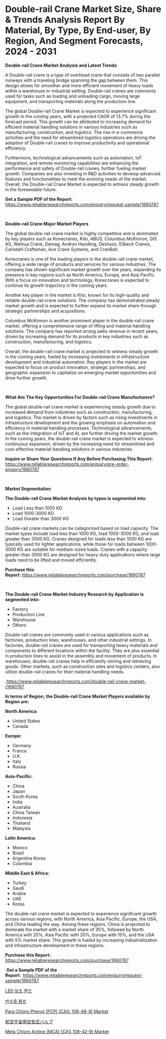 <p><h1>Double-rail Crane Market Size, Share & Trends Analysis Report By Material, By Type, By End-user, By Region, And Segment Forecasts, 2024 - 2031</h1></p><p><strong>Double-rail Crane Market Analysis and Latest Trends</strong></p>
<p><p>A Double-rail crane is a type of overhead crane that consists of two parallel runways with a traveling bridge spanning the gap between them. This design allows for smoother and more efficient movement of heavy loads within a warehouse or industrial setting. Double-rail cranes are commonly used for tasks such as loading and unloading cargo, moving large equipment, and transporting materials along the production line.</p><p>The global Double-rail Crane Market is expected to experience significant growth in the coming years, with a projected CAGR of 13.7% during the forecast period. This growth can be attributed to increasing demand for efficient material handling solutions in various industries such as manufacturing, construction, and logistics. The rise in e-commerce activities and the need for streamlined logistics operations are driving the adoption of Double-rail cranes to improve productivity and operational efficiency.</p><p>Furthermore, technological advancements such as automation, IoT integration, and remote monitoring capabilities are enhancing the performance and safety of Double-rail cranes, further fueling market growth. Companies are also investing in R&D activities to develop advanced features and functionalities to meet the evolving needs of the market. Overall, the Double-rail Crane Market is expected to witness steady growth in the foreseeable future.</p></p>
<p><strong>Get a Sample PDF of the Report:&nbsp;</strong> <a href="https://www.reliableresearchreports.com/enquiry/request-sample/1660787">https://www.reliableresearchreports.com/enquiry/request-sample/1660787</a></p>
<p>&nbsp;</p>
<p><strong>Double-rail Crane Major Market Players</strong></p>
<p><p>The global double-rail crane market is highly competitive and is dominated by key players such as Konecranes, Kito, ABUS, Columbus McKinnon, GIS AG, Weihua Crane, Demag, Andron Handling, Deshazo, Eilbeck Cranes, Carlstahl Craftsman, Ace Crane Systems, and CranBalt.</p><p>Konecranes is one of the leading players in the double-rail crane market, offering a wide range of products and services for various industries. The company has shown significant market growth over the years, expanding its presence in key regions such as North America, Europe, and Asia Pacific. With a focus on innovation and technology, Konecranes is expected to continue its growth trajectory in the coming years.</p><p>Another key player in the market is Kito, known for its high-quality and reliable double-rail crane solutions. The company has demonstrated steady market growth and is expected to further expand its market share through strategic partnerships and acquisitions.</p><p>Columbus McKinnon is another prominent player in the double-rail crane market, offering a comprehensive range of lifting and material handling solutions. The company has reported strong sales revenue in recent years, driven by increasing demand for its products in key industries such as construction, manufacturing, and logistics.</p><p>Overall, the double-rail crane market is projected to witness steady growth in the coming years, fueled by increasing investments in infrastructure development and industrial automation. Key players in the market are expected to focus on product innovation, strategic partnerships, and geographic expansion to capitalize on emerging market opportunities and drive further growth.</p></p>
<p>&nbsp;</p>
<p><strong>What Are The Key Opportunities For Double-rail Crane Manufacturers?</strong></p>
<p><p>The global double-rail crane market is experiencing steady growth due to increased demand from industries such as construction, manufacturing, and logistics. The market is driven by factors such as rising investments in infrastructure development and the growing emphasis on automation and efficiency in material handling processes. Technological advancements, such as the integration of IoT and AI, are further driving the market growth. In the coming years, the double-rail crane market is expected to witness continuous expansion, driven by the increasing need for streamlined and cost-effective material handling solutions in various industries.</p></p>
<p><strong>Inquire or Share Your Questions If Any Before Purchasing This Report:</strong> <a href="https://www.reliableresearchreports.com/enquiry/pre-order-enquiry/1660787">https://www.reliableresearchreports.com/enquiry/pre-order-enquiry/1660787</a></p>
<p>&nbsp;</p>
<p><strong>Market Segmentation</strong></p>
<p><strong>The Double-rail Crane Market Analysis by types is segmented into:</strong></p>
<p><ul><li>Load Less than 1000 KG</li><li>Load 1000-3000 KG</li><li>Load Greater than 3000 KG</li></ul></p>
<p><p>Double-rail crane markets can be categorized based on load capacity. The market types include load less than 1000 KG, load 1000-3000 KG, and load greater than 3000 KG. Cranes designed for loads less than 1000 KG are typically used for lighter applications, while those for loads between 1000-3000 KG are suitable for medium-sized loads. Cranes with a capacity greater than 3000 KG are designed for heavy-duty applications where large loads need to be lifted and moved efficiently.</p></p>
<p><strong>Purchase this Report:&nbsp;</strong><a href="https://www.reliableresearchreports.com/purchase/1660787">https://www.reliableresearchreports.com/purchase/1660787</a></p>
<p>&nbsp;</p>
<p><strong>The Double-rail Crane Market Industry Research by Application is segmented into:</strong></p>
<p><ul><li>Factory</li><li>Production Line</li><li>Warehouse</li><li>Others</li></ul></p>
<p><p>Double-rail cranes are commonly used in various applications such as factories, production lines, warehouses, and other industrial settings. In factories, double-rail cranes are used for transporting heavy materials and components to different locations within the facility. They are also essential in production lines to assist in the assembly and movement of products. In warehouses, double-rail cranes help in efficiently storing and retrieving goods. Other markets, such as construction sites and logistics centers, also utilize double-rail cranes for their material handling needs.</p></p>
<p><a href="https://www.reliableresearchreports.com/double-rail-crane-market-r1660787">&nbsp;https://www.reliableresearchreports.com/double-rail-crane-market-r1660787</a></p>
<p><strong>In terms of Region, the Double-rail Crane Market Players available by Region are:</strong></p>
<p>
    <p> <strong> North America: </strong>
        <ul>
            <li>United States</li>
            <li>Canada</li>
        </ul>
        </p> 
    <p> <strong> Europe: </strong>
        <ul>
            <li>Germany</li>
            <li>France</li>
            <li>U.K.</li>
            <li>Italy</li>
            <li>Russia</li>
        </ul>
        </p> 
    <p> <strong> Asia-Pacific: </strong>
        <ul>
            <li>China</li>
            <li>Japan</li>
            <li>South Korea</li>
            <li>India</li>
            <li>Australia</li>
            <li>China Taiwan</li>
            <li>Indonesia</li>
            <li>Thailand</li>
            <li>Malaysia</li>
        </ul>
        </p> 
    <p> <strong> Latin America: </strong>
        <ul>
            <li>Mexico</li>
            <li>Brazil</li>
            <li>Argentina Korea</li>
            <li>Colombia</li>
        </ul>
        </p> 
    <p> <strong> Middle East & Africa: </strong>
        <ul>
            <li>Turkey</li>
            <li>Saudi</li>
            <li>Arabia</li>
            <li>UAE</li>
            <li>Korea</li>
        </ul>
    </p>
    </p>
<p><p>The double-rail crane market is expected to experience significant growth across various regions, with North America, Asia Pacific, Europe, the USA, and China leading the way. Among these regions, China is projected to dominate the market with a market share of 35%, followed by North America with 25%, Asia Pacific with 20%, Europe with 15%, and the USA with 5% market share. This growth is fueled by increasing industrialization and infrastructure development in these regions.</p></p>
<p><strong>Purchase this Report: </strong><a href="https://www.reliableresearchreports.com/purchase/1660787">https://www.reliableresearchreports.com/purchase/1660787</a></p>
<p>&nbsp;<strong>Get a Sample PDF of the Report:&nbsp;&nbsp;</strong><a href="https://www.reliableresearchreports.com/enquiry/request-sample/1660787">https://www.reliableresearchreports.com/enquiry/request-sample/1660787</a></p>
<p><strong></strong></p>
<p><p><a href="https://medium.com/@keyarraglover45/led-%EC%A0%9C-2%EC%B0%A8-%EB%A0%8C%EC%A6%88-%EC%8B%9C%EC%9E%A5-%EC%98%88%EC%B8%A1-%EC%8B%9C%EC%9E%A5-%EB%8F%99%ED%96%A5-%EB%B0%8F-%EC%98%81%ED%96%A5-%EB%B6%84%EC%84%9D-2024-2031-3258f72e8834">LED 보조 렌즈</a></p><p><a href="https://medium.com/@kylearson6756sfvf/2024%EB%85%84%EB%B6%80%ED%84%B0-2031%EB%85%84%EA%B9%8C%EC%A7%80%EC%9D%98-%EB%B0%98%EC%9E%A0%EC%88%98%EC%8B%9D-%ED%8E%8C%ED%94%84-%EC%8B%9C%EC%9E%A5-%EC%A0%90%EC%9C%A0%EC%9C%A8-%EB%B0%8F-%EA%B2%BD%EC%9F%81-%ED%92%8D%EA%B2%BD%EC%97%90-%EB%8C%80%ED%95%9C-%ED%86%B5%EC%B0%B0%EB%A0%A5-73ebed374ccd">반수중 펌프</a></p><p><a href="https://github.com/nathandecarvalho/Market-Research-Report-List-3/blob/main/para-chloro-phenol-pcp-cas-106-48-9-market.md">Para Chloro Phenol (PCP) (CAS: 106-48-9) Market</a></p><p><a href="https://medium.com/@kimberlymgra24/%E3%82%B0%E3%83%AD%E3%83%BC%E3%83%90%E3%83%AB%E8%88%AA%E7%A9%BA%E5%AE%87%E5%AE%99%E7%94%A8%E7%A9%BA%E6%B0%97%E5%9C%A7%E5%BC%81%E5%B8%82%E5%A0%B4%E3%82%BB%E3%82%AF%E3%82%BF%E3%83%BC-%E3%82%BF%E3%82%A4%E3%83%97-%E3%82%A2%E3%83%97%E3%83%AA%E3%82%B1%E3%83%BC%E3%82%B7%E3%83%A7%E3%83%B3-%E5%B8%82%E5%A0%B4%E3%83%97%E3%83%AC%E3%82%A4%E3%83%A4%E3%83%BC%E3%81%AE%E6%88%A6%E7%95%A5-%E5%9C%B0%E5%9F%9F%E3%81%94%E3%81%A8%E3%81%AE%E6%88%90%E9%95%B7%E3%81%AE%E8%A6%8B%E9%80%9A%E3%81%97-%E3%81%8A%E3%82%88%E3%81%B3%E5%B0%86%E6%9D%A5%E3%81%AE%E4%BA%88%E6%B8%AC-2024%E5%B9%B4-2031%E5%B9%B4-185e04700ce0">航空宇宙用空気圧バルブ</a></p><p><a href="https://github.com/kosella/Market-Research-Report-List-3/blob/main/meta-chloro-aniline-mca-cas-108-42-9-market.md">Meta Chloro Aniline (MCA) (CAS 108-42-9) Market</a></p></p>